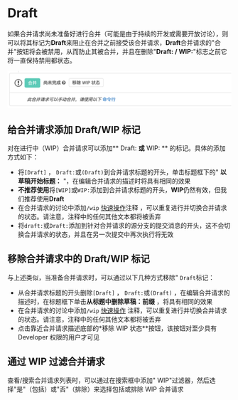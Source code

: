# Draft[](#draft "Permalink")

如果合并请求尚未准备好进行合并（可能是由于持续的开发或需要开放讨论），则可以将其标记为**Draft**来阻止在合并之前接受该合并请求，**Draft**合并请求的"合并"按钮将会被禁用，从而防止其被合并，并且在删除"**Draft: / WIP:**"标志之前它将一直保持禁用都状态。

[![Blocked Merge Button](/docs/img/draft_blocked_merge_button_v13_2.png)](/docs/img/draft_blocked_merge_button_v13_2.png)

## 给合并请求添加 Draft/WIP 标记[](#adding-the-draft-flag-to-a-merge-request "Permalink")

对在进行中（WIP）合并请求可以添加** Draft: **或** WIP: ** 的标记。具体的添加方式如下：

*   将`[Draft]` ， `Draft:`或`(Draft)`到合并请求标题的开头，单击标题框下的" **以草稿开始标题：** "，在编辑合并请求的描述时将具有相同的效果
*   **不推荐使用**将`[WIP]`或`WIP:`添加到合并请求标题的开头，**WIP**仍然有效，但我们推荐使用**Draft**
*   在合并请求的讨论中添加`/wip` [快速操作](/docs/user/project/quick-actions.md#quick-actions-for-issues-merge-requests-and-epics)注释 ，可以重复进行并切换合并请求的状态。请注意，注释中的任何其他文本都将被丢弃
*   将`draft:`或`Draft:`添加到针对合并请求的源分支的提交消息的开头，这不会切换合并请求的状态，并且在另一次提交中再次执行将无效

## 移除合并请求中的 Draft/WIP 标记[](#removing-the-draft-flag-from-a-merge-request "Permalink")

与上述类似，当准备合并请求时，可以通过以下几种方式移除" `Draft`标记：

*   从合并请求标题的开头删除`[Draft]` ， `Draft:`或`(Draft)` ，在编辑合并请求的描述时，在标题框下单击**从标题中删除草稿：前缀** ，将具有相同的效果
*   在合并请求的讨论中添加`/wip` [快速操作](/docs/user/project/quick-actions.md#quick-actions-for-issues-merge-requests-and-epics) 注释，可以重复进行并切换合并请求的状态。请注意，注释中的任何其他文本都将被丢弃
*   点击靠近合并请求描述底部的*移除 WIP 状态**按钮，该按钮对至少具有 Developer 权限的用户才可见

## 通过 WIP 过滤合并请求[](#includingexcluding-wip-merge-requests-when-searching "Permalink")

查看/搜索合并请求列表时，可以通过在搜索框中添加" WIP"过滤器，然后选择"是"（包括）或"否"（排除）来选择包括或排除 WIP 合并请求 